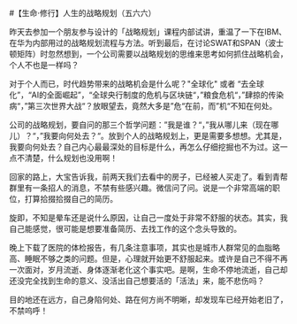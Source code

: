 #【生命⋅修行】人生的战略规划（五六六）

昨天去参加一个朋友参与设计的「战略规划」课程内部试讲，重温了一下在IBM、在华为内部用过的战略规划流程与方法。听到最后，在讨论SWAT和SPAN（波士顿矩阵）时忽然想到，一个公司需要以战略规划的思维来思考如何抓住战略机会，个人不也是一样吗？

对于个人而已，时代趋势带来的战略机会是什么呢？"全球化" 或者 “去全球化”，“AI的全面崛起”，“全球央行制度的危机与区块链“，”粮食危机“，”肆掠的传染病“，”第三次世界大战“？放眼望去，竟然大多是”危“在前，而”机“不知在何处。

公司的战略规划，要自问的那三个哲学问题：”我是谁？“，”我从哪儿来（现在哪儿）？“，”我要向何处去？“。放到个人的战略规划上，更是需要多想想。尤其是，我要向何处去？自己内心最最深处的目标是什么，再怎么仔细挖掘也不为过。这一点不清楚，什么规划也没用啊！

回家的路上，大宝告诉我，前两天我们去看中的房子，已经被人买走了。看到青帮群里有一条招人的消息，不禁有些感兴趣。微信问了问。说是一个非常高端的职位，打算拾掇拾掇自己的简历。

旋即，不知是晕车还是说什么原因，让自己一度处于非常不舒服的状态。其实，我自己能感觉，很可能是想要准备简历、去找工作的这个念头导致的。

晚上下载了医院的体检报告，有几条注意事项，其实也是城市人群常见的血脂略高、睡眠不够之类的问题。但是，心理就开始更不舒服起来。或许是自己不得不再一次面对，岁月流逝、身体逐渐老化这个事实吧。是啊，生命不停地流逝，自己却还没完全找到生命的意义、没活出自己想要活的「活法」来，能不悲伤吗？

目的地还在远方，自己身陷何处、路在何方尚不明晰，却发现车已经开始老旧了，不禁呜呼！